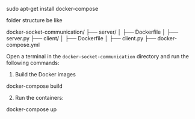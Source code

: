 
sudo apt-get install docker-compose


folder structure be like

docker-socket-communication/
├── server/
│ ├── Dockerfile
│ ├── server.py
├── client/
│ ├── Dockerfile
│ ├── client.py
├── docker-compose.yml



Open a terminal in the `docker-socket-communication` directory and run the following commands:


1. Build the Docker images

docker-compose build



2. Run the containers:

docker-compose up



